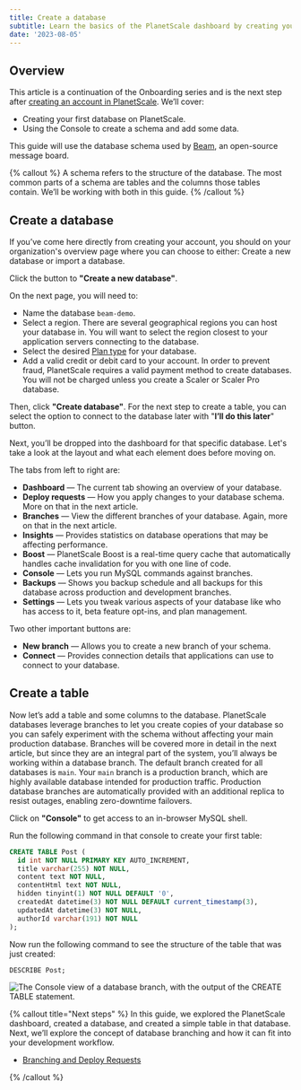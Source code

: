 ```yaml
---
title: Create a database
subtitle: Learn the basics of the PlanetScale dashboard by creating your first database.
date: '2023-08-05'
---
```


## Overview

This article is a continuation of the Onboarding series and is the next step after [creating an account in PlanetScale](/docs/onboarding/create-an-account). We’ll cover:

- Creating your first database on PlanetScale.
- Using the Console to create a schema and add some data.

This guide will use the database schema used by [Beam](https://github.com/planetscale/beam), an open-source message board.

{% callout %}
A schema refers to the structure of the database. The most common parts of a schema are tables and the columns those tables contain. We’ll be working with both in this guide.
{% /callout %}

## Create a database

If you’ve come here directly from creating your account, you should on your organization's overview page where you can choose to either: Create a new database or import a database.

Click the button to **"Create a new database"**.

On the next page, you will need to:

- Name the database `beam-demo`.
- Select a region. There are several geographical regions you can host your database in. You will want to select the region closest to your application servers connecting to the database.
- Select the desired [Plan type](/docs/concepts/billing#planetscale-plans) for your database.
- Add a valid credit or debit card to your account. In order to prevent fraud, PlanetScale requires a valid payment method to create databases. You will not be charged unless you create a Scaler or Scaler Pro database.

Then, click **"Create database"**. For the next step to create a table, you can select the option to connect to the database later with "**I’ll do this later**" button.

Next, you’ll be dropped into the dashboard for that specific database. Let's take a look at the layout and what each element does before moving on.

The tabs from left to right are:

- **Dashboard** &mdash; The current tab showing an overview of your database.
- **Deploy requests** &mdash; How you apply changes to your database schema. More on that in the next article.
- **Branches** &mdash; View the different branches of your database. Again, more on that in the next article.
- **Insights** &mdash; Provides statistics on database operations that may be affecting performance.
- **Boost** &mdash; PlanetScale Boost is a real-time query cache that automatically handles cache invalidation for you with one line of code.
- **Console** &mdash; Lets you run MySQL commands against branches.
- **Backups** &mdash; Shows you backup schedule and all backups for this database across production and development branches.
- **Settings** &mdash; Lets you tweak various aspects of your database like who has access to it, beta feature opt-ins, and plan management.

Two other important buttons are:

- **New branch** &mdash; Allows you to create a new branch of your schema.
- **Connect** &mdash; Provides connection details that applications can use to connect to your database.

## Create a table

Now let’s add a table and some columns to the database. PlanetScale databases leverage branches to let you create copies of your database so you can safely experiment with the schema without affecting your main production database. Branches will be covered more in detail in the next article, but since they are an integral part of the system, you’ll always be working within a database branch. The default branch created for all databases is `main`. Your `main` branch is a production branch, which are highly available database intended for production traffic. Production database branches are automatically provided with an additional replica to resist outages, enabling zero-downtime failovers.

Click on **"Console"** to get access to an in-browser MySQL shell.

Run the following command in that console to create your first table:

```sql
CREATE TABLE Post (
  id int NOT NULL PRIMARY KEY AUTO_INCREMENT,
  title varchar(255) NOT NULL,
  content text NOT NULL,
  contentHtml text NOT NULL,
  hidden tinyint(1) NOT NULL DEFAULT '0',
  createdAt datetime(3) NOT NULL DEFAULT current_timestamp(3),
  updatedAt datetime(3) NOT NULL,
  authorId varchar(191) NOT NULL
);
```

Now run the following command to see the structure of the table that was just created:

```sql
DESCRIBE Post;
```

![The Console view of a database branch, with the output of the CREATE TABLE statement.](/assets/docs/onboarding/create-a-database/the-console-view-of-a-database-branch-with-the-output-of-the-create-table-statement.png)

{% callout title="Next steps" %}
In this guide, we explored the PlanetScale dashboard, created a database, and created a simple table in that database. Next, we’ll explore the concept of database branching and how it can fit into your development workflow.

- [Branching and Deploy Requests](/docs/onboarding/branching-and-deploy-requests)

{% /callout %}
